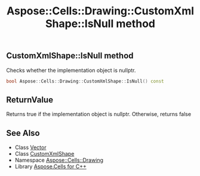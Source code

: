 ﻿---
title: Aspose::Cells::Drawing::CustomXmlShape::IsNull method
linktitle: IsNull
second_title: Aspose.Cells for C++ API Reference
description: 'Aspose::Cells::Drawing::CustomXmlShape::IsNull method. Checks whether the implementation object is nullptr in C++.'
type: docs
weight: 500
url: /cpp/aspose.cells.drawing/customxmlshape/isnull/
---
## CustomXmlShape::IsNull method


Checks whether the implementation object is nullptr.

```cpp
bool Aspose::Cells::Drawing::CustomXmlShape::IsNull() const
```


## ReturnValue

Returns true if the implementation object is nullptr. Otherwise, returns false

## See Also

* Class [Vector](../../../aspose.cells/vector/)
* Class [CustomXmlShape](../)
* Namespace [Aspose::Cells::Drawing](../../)
* Library [Aspose.Cells for C++](../../../)
